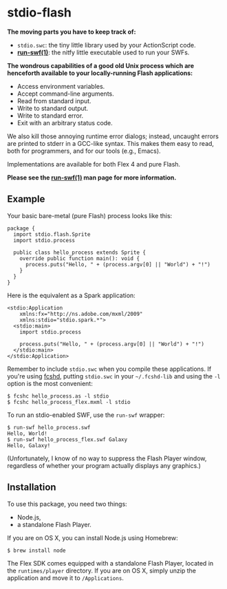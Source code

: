 stdio-flash
===========

**The moving parts you have to keep track of:**

* `stdio.swc`: the tiny little library used by your ActionScript code.
* **[run-swf(1)][]**: the nitfy little executable used to run your SWFs.

**The wondrous capabilities of a good old Unix process which are
henceforth available to your locally-running Flash applications:**

* Access environment variables.
* Accept command-line arguments.
* Read from standard input.
* Write to standard output.
* Write to standard error.
* Exit with an arbitrary status code.

We also kill those annoying runtime error dialogs; instead, uncaught
errors are printed to stderr in a GCC-like syntax.  This makes them
easy to read, both for programmers, and for our tools (e.g., Emacs).

Implementations are available for both Flex 4 and pure Flash.

**Please see the [run-swf(1)][] man page for more information.**

[run-swf(1)]: http://dbrock.github.com/stdio-flash/run-swf.1


Example
-------

Your basic bare-metal (pure Flash) process looks like this:

    package {
      import stdio.flash.Sprite
      import stdio.process
    
      public class hello_process extends Sprite {
        override public function main(): void {
          process.puts("Hello, " + (process.argv[0] || "World") + "!")
        }
      }
    }

Here is the equivalent as a Spark application:

    <stdio:Application
        xmlns:fx="http://ns.adobe.com/mxml/2009"
        xmlns:stdio="stdio.spark.*">
      <stdio:main>
        import stdio.process
    
        process.puts("Hello, " + (process.argv[0] || "World") + "!")
      </stdio:main>
    </stdio:Application>

Remember to include `stdio.swc` when you compile these applications.
If you're using [fcshd][], putting `stdio.swc` in your `~/.fcshd-lib`
and using the `-l` option is the most convenient:

    $ fcshc hello_process.as -l stdio
    $ fcshc hello_process_flex.mxml -l stdio

[fcshd]: http://github.com/dbrock/fcshd

To run an stdio-enabled SWF, use the `run-swf` wrapper:

    $ run-swf hello_process.swf
    Hello, World!
    $ run-swf hello_process_flex.swf Galaxy
    Hello, Galaxy!

(Unfortunately, I know of no way to suppress the Flash Player window,
regardless of whether your program actually displays any graphics.)


Installation
------------

To use this package, you need two things:

* Node.js,
* a standalone Flash Player.

If you are on OS X, you can install Node.js using Homebrew:

    $ brew install node

The Flex SDK comes equipped with a standalone Flash Player, located in
the `runtimes/player` directory.  If you are on OS X, simply unzip the
application and move it to `/Applications`.

